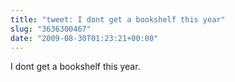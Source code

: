 ```yaml
---
title: "tweet: I dont get a bookshelf this year"
slug: "3636300467"
date: "2009-08-30T01:23:21+00:00"
---
```

I dont get a bookshelf this year.